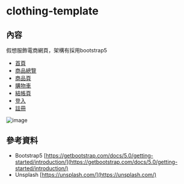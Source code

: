 # clothing-template

## 內容

假想服飾電商網頁，架構有採用bootstrap5

- [首頁](https://pepe1113.github.io/clothing-template/)
- [商品總覽](https://pepe1113.github.io/clothing-template/collections)
- [商品頁](https://pepe1113.github.io/clothing-template/products)
- [購物車](https://pepe1113.github.io/clothing-template/shoppingcart)
- [結帳頁](https://pepe1113.github.io/clothing-template/checkout)
- [登入](https://pepe1113.github.io/clothing-template/login)
- [註冊](https://pepe1113.github.io/clothing-template/signup)

![image](https://github.com/pepe1113/clothing-template/blob/main/clothing-peek.gif?raw=true)

## 參考資料

- Bootstrap5 [https://getbootstrap.com/docs/5.0/getting-started/introduction/](https://getbootstrap.com/docs/5.0/getting-started/introduction/)
- Unsplash [https://unsplash.com/](https://unsplash.com/)
